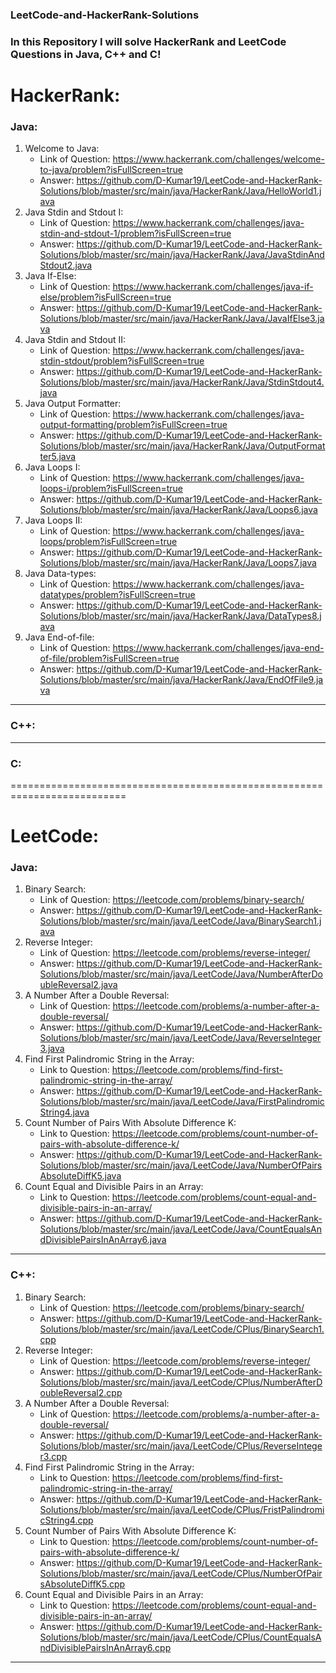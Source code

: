 ### LeetCode-and-HackerRank-Solutions
### In this Repository I will solve HackerRank and LeetCode Questions in Java, C++ and C!

# HackerRank:
### Java:
1) Welcome to Java:
   * Link of Question: https://www.hackerrank.com/challenges/welcome-to-java/problem?isFullScreen=true
   * Answer: https://github.com/D-Kumar19/LeetCode-and-HackerRank-Solutions/blob/master/src/main/java/HackerRank/Java/HelloWorld1.java
2) Java Stdin and Stdout I:
   * Link of Question: https://www.hackerrank.com/challenges/java-stdin-and-stdout-1/problem?isFullScreen=true
   * Answer: https://github.com/D-Kumar19/LeetCode-and-HackerRank-Solutions/blob/master/src/main/java/HackerRank/Java/JavaStdinAndStdout2.java
3) Java If-Else:
   * Link of Question: https://www.hackerrank.com/challenges/java-if-else/problem?isFullScreen=true
   * Answer: https://github.com/D-Kumar19/LeetCode-and-HackerRank-Solutions/blob/master/src/main/java/HackerRank/Java/JavaIfElse3.java
4) Java Stdin and Stdout II:
   * Link of Question: https://www.hackerrank.com/challenges/java-stdin-stdout/problem?isFullScreen=true
   * Answer: https://github.com/D-Kumar19/LeetCode-and-HackerRank-Solutions/blob/master/src/main/java/HackerRank/Java/StdinStdout4.java
5) Java Output Formatter:
   * Link of Question: https://www.hackerrank.com/challenges/java-output-formatting/problem?isFullScreen=true
   * Answer: https://github.com/D-Kumar19/LeetCode-and-HackerRank-Solutions/blob/master/src/main/java/HackerRank/Java/OutputFormatter5.java
6) Java Loops I:
   * Link of Question:  https://www.hackerrank.com/challenges/java-loops-i/problem?isFullScreen=true
   * Answer: https://github.com/D-Kumar19/LeetCode-and-HackerRank-Solutions/blob/master/src/main/java/HackerRank/Java/Loops6.java
7) Java Loops II:
   * Link of Question: https://www.hackerrank.com/challenges/java-loops/problem?isFullScreen=true
   * Answer: https://github.com/D-Kumar19/LeetCode-and-HackerRank-Solutions/blob/master/src/main/java/HackerRank/Java/Loops7.java
8) Java Data-types:
   * Link of Question: https://www.hackerrank.com/challenges/java-datatypes/problem?isFullScreen=true
   * Answer: https://github.com/D-Kumar19/LeetCode-and-HackerRank-Solutions/blob/master/src/main/java/HackerRank/Java/DataTypes8.java
9) Java End-of-file: 
   * Link of Question: https://www.hackerrank.com/challenges/java-end-of-file/problem?isFullScreen=true
   * Answer: https://github.com/D-Kumar19/LeetCode-and-HackerRank-Solutions/blob/master/src/main/java/HackerRank/Java/EndOfFile9.java
***
### C++:

***
### C:

==========================================================================
# LeetCode:
### Java:
1) Binary Search:
   * Link of Question: https://leetcode.com/problems/binary-search/
   * Answer: https://github.com/D-Kumar19/LeetCode-and-HackerRank-Solutions/blob/master/src/main/java/LeetCode/Java/BinarySearch1.java
2) Reverse Integer:
   * Link of Question: https://leetcode.com/problems/reverse-integer/
   * Answer: https://github.com/D-Kumar19/LeetCode-and-HackerRank-Solutions/blob/master/src/main/java/LeetCode/Java/NumberAfterDoubleReversal2.java
3) A Number After a Double Reversal:
   * Link of Question: https://leetcode.com/problems/a-number-after-a-double-reversal/
   * Answer: https://github.com/D-Kumar19/LeetCode-and-HackerRank-Solutions/blob/master/src/main/java/LeetCode/Java/ReverseInteger3.java
4) Find First Palindromic String in the Array:
   * Link to Question: https://leetcode.com/problems/find-first-palindromic-string-in-the-array/
   * Answer: https://github.com/D-Kumar19/LeetCode-and-HackerRank-Solutions/blob/master/src/main/java/LeetCode/Java/FirstPalindromicString4.java
5) Count Number of Pairs With Absolute Difference K:
   * Link to Question: https://leetcode.com/problems/count-number-of-pairs-with-absolute-difference-k/
   * Answer: https://github.com/D-Kumar19/LeetCode-and-HackerRank-Solutions/blob/master/src/main/java/LeetCode/Java/NumberOfPairsAbsoluteDiffK5.java
6) Count Equal and Divisible Pairs in an Array: 
   * Link to Question: https://leetcode.com/problems/count-equal-and-divisible-pairs-in-an-array/
   * Answer: https://github.com/D-Kumar19/LeetCode-and-HackerRank-Solutions/blob/master/src/main/java/LeetCode/Java/CountEqualsAndDivisiblePairsInAnArray6.java 
***
### C++:
1) Binary Search:
   * Link of Question: https://leetcode.com/problems/binary-search/
   * Answer: https://github.com/D-Kumar19/LeetCode-and-HackerRank-Solutions/blob/master/src/main/java/LeetCode/CPlus/BinarySearch1.cpp
2) Reverse Integer:
   * Link of Question: https://leetcode.com/problems/reverse-integer/
   * Answer: https://github.com/D-Kumar19/LeetCode-and-HackerRank-Solutions/blob/master/src/main/java/LeetCode/CPlus/NumberAfterDoubleReversal2.cpp
3) A Number After a Double Reversal:
   * Link of Question: https://leetcode.com/problems/a-number-after-a-double-reversal/
   * Answer: https://github.com/D-Kumar19/LeetCode-and-HackerRank-Solutions/blob/master/src/main/java/LeetCode/CPlus/ReverseInteger3.cpp
4) Find First Palindromic String in the Array:
   * Link to Question: https://leetcode.com/problems/find-first-palindromic-string-in-the-array/
   * Answer: https://github.com/D-Kumar19/LeetCode-and-HackerRank-Solutions/blob/master/src/main/java/LeetCode/CPlus/FristPalindromicString4.cpp
5) Count Number of Pairs With Absolute Difference K:
   * Link to Question: https://leetcode.com/problems/count-number-of-pairs-with-absolute-difference-k/
   * Answer: https://github.com/D-Kumar19/LeetCode-and-HackerRank-Solutions/blob/master/src/main/java/LeetCode/CPlus/NumberOfPairsAbsoluteDiffK5.cpp
6) Count Equal and Divisible Pairs in an Array:
   * Link to Question: https://leetcode.com/problems/count-equal-and-divisible-pairs-in-an-array/
   * Answer: https://github.com/D-Kumar19/LeetCode-and-HackerRank-Solutions/blob/master/src/main/java/LeetCode/CPlus/CountEqualsAndDivisiblePairsInAnArray6.cpp
***